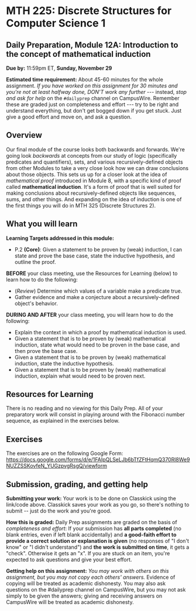 # MTH 225: Discrete Structures for Computer Science 1 

## Daily Preparation, Module 12A: Introduction to the concept of mathematical induction 

**Due by:** 11:59pm ET, **Sunday, November 29** 

**Estimated time requirement:** About 45-60 minutes for the whole assignment. *If you have worked on this assignment for 30 minutes and you're not at least halfway done, DON'T work any further* --- instead, *stop and ask for help* on the `#dailyprep` channel on CampusWire. Remember these are graded just on completeness and effort --- try to be right and understand everything, but don't get bogged down if you get stuck. Just give a good effort and move on, and ask a question. 



## Overview 

Our final module of the course looks both backwards and forwards. We're going look *backwards* at concepts from our study of logic (specifically predicates and quantifiers), sets, and various recursively-defined objects from other Modules to take a very close look how we can draw conclusions about those objects. This sets us up for a closer look at the idea of *mathematical proof* introduced in Module 8, with a specific kind of proof called **mathematical induction**. It's a form of proof that is well suited for making conclusions about recursively-defined objects like sequences, sums, and other things. And expanding on the idea of induction is one of the first things you will do in MTH 325 (Discrete Structures 2). 



## What you will learn 

**Learning Targets addressed in this module:** 

-   P.2  **(Core)**: Given a statement to be proven by (weak) induction, I can state and prove the base case, state the inductive hypothesis, and outline the proof.

**BEFORE** your class meeting, use the Resources for Learning (below) to learn how to do the following: 

- (*Review*) Determine which values of a variable make a predicate true. 
- Gather evidence and make a conjecture about a recursively-defined object's behavior. 

**DURING AND AFTER** your class meeting, you will learn how to do the following: 

- Explain the context in which a proof by mathematical induction is used. 
- Given a statement that is to be proven by (weak) mathematical induction, state what would need to be proven in the base case, and then prove the base case. 
- Given a statement that is to be proven by (weak) mathematical induction, state the inductive hypothesis. 
- Given a statement that is to be proven by (weak) mathematical induction, explain what would need to be proven next. 

## Resources for Learning

There is no reading and no viewing for this Daily Prep. All of your preparatory work will consist in playing around with the Fibonacci number sequence, as explained in the exercises below. 


## Exercises

The exercises are on the following Google Form: https://docs.google.com/forms/d/e/1FAIpQLSeLJb6bTfZFtHqmQ370Rl8We9NUZZSSKovfeN_YUGzpvgRsgQ/viewform

## Submission, grading, and getting help 

**Submitting your work:** Your work is to be done on Classkick using the link/code above. Classkick saves your work as you go, so there's nothing to submit -- just do the work and you're good. 

**How this is graded:** Daily Prep assignments are graded on the basis of *completeness and effort*: If your submission has **all parts completed** (no blank entries, even if left blank accidentally) and **a good-faith effort to provide a correct solution or explanation is given** (no responses of "I don't know" or "I didn't understand") and **the work is submitted on time**, it gets a "check". Otherwise it gets an "x". If you are stuck on an item, you're expected to ask questions and give your best effort.  

**Getting help on this assignment:** *You may work with others on this assignment, but you may not copy each others' answers.* Evidence of copying will be treated as academic dishonesty. You may also ask questions on the #dailyprep channel on CampusWire, but you may not ask simply to be given the answers; giving and receiving answers on CampusWire will be treated as academic dishonesty.
<!--stackedit_data:
eyJoaXN0b3J5IjpbLTE2MDk2MTQ1MjEsMTI3NzUyMjk5LC0xMz
I0MTcxNTA4XX0=
-->